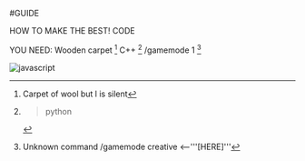 #GUIDE

HOW TO MAKE THE BEST! CODE  

YOU NEED:
Wooden carpet [^1]
C++ [^2]
/gamemode 1 [^3]

[^1]: Carpet of wool but l is silent
[^2]: > python
[^3]: Unknown command /gamemode creative <--'''[HERE]'''
[^note]:
    You can use C-- instead of C++ there is no actual difference
    Also there are:
    <!-- i code on php uwu -->
    - Assembler
    - Scratch
    - Arduino UNO based
    - Yoptascript

![javascript](https://lastfm.freetls.fastly.net/i/u/300x300/86f598c9c4931e37c2fa208a782ee293.jpg)